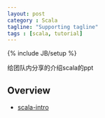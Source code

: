 ```yaml
---
layout: post
category : Scala
tagline: "Supporting tagline"
tags : [scala, tutorial]
---
```

{% include JB/setup %}

给团队内分享的介绍scala的ppt

## Overview
* [scala-intro](/assets/resource/scala/scala-intro.pdf)

